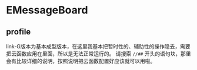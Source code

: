 ﻿# EMessageBoard
## profile
link-G版本为基本成型版本，在这里我基本把暂时性的、辅助性的操作隐去，需要把云函数应用在里面，所以是无法正常运行的。
请搜索 `//##` 开头的语句块，那里会有比较详细的说明，按照说明把云函数配置好应该就可以用啦。 